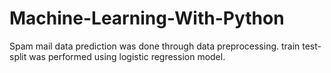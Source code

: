 # Machine-Learning-With-Python
Spam mail data prediction was done through data preprocessing. train test-split was performed using logistic regression model.
